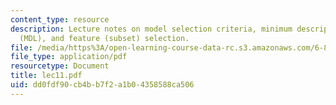 ```yaml
---
content_type: resource
description: Lecture notes on model selection criteria, minimum description length
  (MDL), and feature (subset) selection.
file: /media/https%3A/open-learning-course-data-rc.s3.amazonaws.com/6-867-machine-learning-fall-2006/dd0fdf90cb4bb7f2a1b04358588ca506_lec11.pdf
file_type: application/pdf
resourcetype: Document
title: lec11.pdf
uid: dd0fdf90-cb4b-b7f2-a1b0-4358588ca506
---
```

